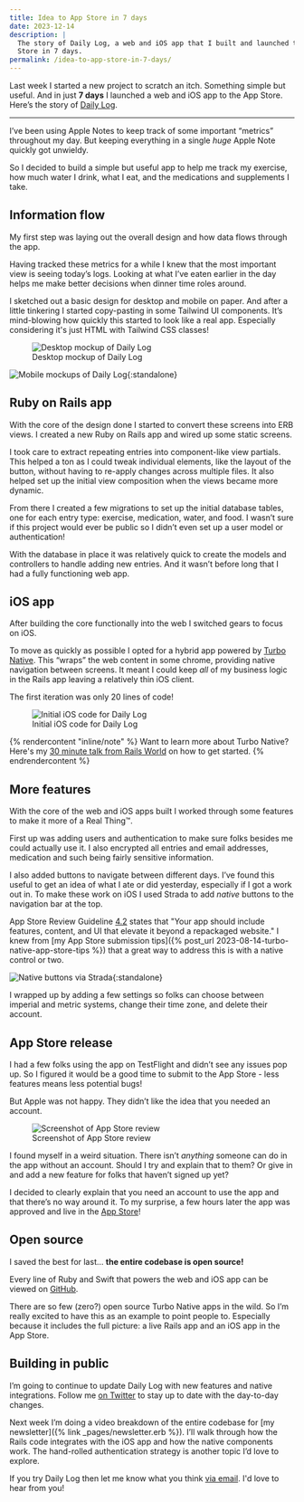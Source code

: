 ```yaml
---
title: Idea to App Store in 7 days
date: 2023-12-14
description: |
  The story of Daily Log, a web and iOS app that I built and launched to the App
  Store in 7 days.
permalink: /idea-to-app-store-in-7-days/
---
```


Last week I started a new project to scratch an itch. Something simple but useful. And in just **7 days** I launched a web and iOS app to the App Store. Here’s the story of [Daily Log](https://dailylog.ing).

---

I’ve been using Apple Notes to keep track of some important “metrics” throughout my day. But keeping everything in a single _huge_ Apple Note quickly got unwieldy.

So I decided to build a simple but useful app to help me track my exercise, how much water I drink, what I eat, and the medications and supplements I take.

## Information flow

My first step was laying out the overall design and how data flows through the app.

Having tracked these metrics for a while I knew that the most important view is seeing today’s logs. Looking at what I’ve eaten earlier in the day helps me make better decisions when dinner time roles around.

I sketched out a basic design for desktop and mobile on paper. And after a little tinkering I started copy-pasting in some Tailwind UI components. It’s mind-blowing how quickly this started to look like a real app. Especially considering it's just HTML with Tailwind CSS classes!

<figure class="rounded-none">
  <img src="/images/idea-to-app-store-in-7-days/desktop-screenshot.png" alt="Desktop mockup of Daily Log" class="shadow rounded-lg overflow-hidden">
  <figcaption>Desktop mockup of Daily Log</figcaption>
</figure>

![Mobile mockups of Daily Log](/images/idea-to-app-store-in-7-days/mobile-screenshot.png){:standalone}

## Ruby on Rails app

With the core of the design done I started to convert these screens into ERB views. I created a new Ruby on Rails app and wired up some static screens.

I took care to extract repeating entries into component-like view partials. This helped a ton as I could tweak individual elements, like the layout of the button, without having to re-apply changes across multiple files. It also helped set up the initial view composition when the views became more dynamic.

From there I created a few migrations to set up the initial database tables, one for each entry type: exercise, medication, water, and food. I wasn’t sure if this project would ever be public so I didn’t even set up a user model or authentication!

With the database in place it was relatively quick to create the models and controllers to handle adding new entries. And it wasn’t before long that I had a fully functioning web app.

## iOS app

After building the core functionally into the web I switched gears to focus on iOS.

To move as quickly as possible I opted for a hybrid app powered by [Turbo Native](https://github.com/hotwired/turbo-ios). This “wraps” the web content in some chrome, providing native navigation between screens. It meant I could keep _all_ of my business logic in the Rails app leaving a relatively thin iOS client.

The first iteration was only 20 lines of code!

<figure class="rounded-none">
  <img src="/images/idea-to-app-store-in-7-days/xcode.png" alt="Initial iOS code for Daily Log" class="shadow rounded-lg overflow-hidden">
  <figcaption>Initial iOS code for Daily Log</figcaption>
</figure>

{% rendercontent "inline/note" %}
Want to learn more about Turbo Native? Here's my [30 minute talk from Rails World](https://www.youtube.com/watch?v=hAq05KSra2g) on how to get started.
{% endrendercontent %}

## More features

With the core of the web and iOS apps built I worked through some features to make it more of a Real Thing™.

First up was adding users and authentication to make sure folks besides me could actually use it. I also encrypted all entries and email addresses, medication and such being fairly sensitive information.

I also added buttons to navigate between different days. I’ve found this useful to get an idea of what I ate or did yesterday, especially if I got a work out in. To make these work on iOS I used Strada to add _native_ buttons to the navigation bar at the top.

App Store Review Guideline [4.2](https://developer.apple.com/app-store/review/guidelines/#minimum-functionality) states that "Your app should include features, content, and UI that elevate it beyond a repackaged website." I knew from [my App Store submission tips]({% post_url 2023-08-14-turbo-native-app-store-tips %}) that a great way to address this is with a native control or two.

![Native buttons via Strada](/images/idea-to-app-store-in-7-days/strada.png){:standalone}

I wrapped up by adding a few settings so folks can choose between imperial and metric systems, change their time zone, and delete their account.

## App Store release

I had a few folks using the app on TestFlight and didn’t see any issues pop up. So I figured it would be a good time to submit to the App Store - less features means less potential bugs!

But Apple was not happy. They didn’t like the idea that you needed an account.

<figure class="rounded-none">
  <img src="/images/idea-to-app-store-in-7-days/app-store-review.png" alt="Screenshot of App Store review" class="rounded shadow overflow-hidden">
  <figcaption>Screenshot of App Store review</figcaption>
</figure>

I found myself in a weird situation. There isn’t _anything_ someone can do in the app without an account. Should I try and explain that to them? Or give in and add a new feature for folks that haven’t signed up yet?

I decided to clearly explain that you need an account to use the app and that there’s no way around it. To my surprise, a few hours later the app was approved and live in the [App Store](https://apps.apple.com/us/app/daily-log-app/id6473819686)!

## Open source

I saved the best for last… **the entire codebase is open source!**

Every line of Ruby and Swift that powers the web and iOS app can be viewed on [GitHub](https://github.com/joemasilotti/daily-log).

There are so few (zero?) open source Turbo Native apps in the wild. So I’m really excited to have this as an example to point people to. Especially because it includes the full picture: a live Rails app and an iOS app in the App Store.

## Building in public

I’m going to continue to update Daily Log with new features and native integrations. Follow me [on Twitter](https://twitter.com/joemasilotti) to stay up to date with the day-to-day changes.

Next week I’m doing a video breakdown of the entire codebase for [my newsletter]({% link _pages/newsletter.erb %}). I’ll walk through how the Rails code integrates with the iOS app and how the native components work. The hand-rolled authentication strategy is another topic I’d love to explore.

If you try Daily Log then let me know what you think [via email](mailto:joe@masilotti.com). I'd love to hear from you!
